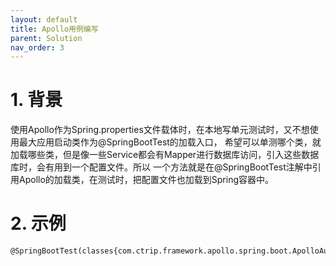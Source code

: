 ```yaml
---
layout: default
title: Apollo用例编写
parent: Solution
nav_order: 3
---
```


# 1. 背景
使用Apollo作为Spring.properties文件载体时，在本地写单元测试时，又不想使用最大应用启动类作为@SpringBootTest的加载入口，
希望可以单测哪个类，就加载哪些类，但是像一些Service都会有Mapper进行数据库访问，引入这些数据库时，会有用到一个配置文件。所以
一个方法就是在@SpringBootTest注解中引用Apollo的加载类，在测试时，把配置文件也加载到Spring容器中。

# 2. 示例
```shell
@SpringBootTest(classes{com.ctrip.framework.apollo.spring.boot.ApolloAutoConfiguration.class})
```